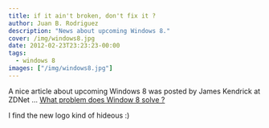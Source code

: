 ```yaml
---
title: if it ain't broken, don't fix it ?
author: Juan B. Rodriguez
description: "News about upcoming Windows 8."
cover: /img/windows8.jpg
date: 2012-02-23T23:23:23-00:00
tags:
  - windows 8
images: ["/img/windows8.jpg"]
---
```


A nice article about upcoming Windows 8 was posted by James Kendrick at ZDNet ... [What problem does Window 8 solve ?](https://www.zdnet.com/blog/mobile-news/what-problem-does-windows-8-solve/6856)

I find the new logo kind of hideous :)
